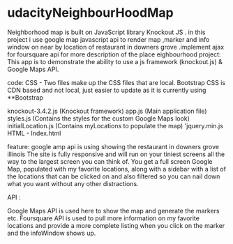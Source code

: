 # udacityNeighbourHoodMap
Neighborhood map is built on JavaScript library Knockout JS  . in this project i use google map javascript api to render map ,marker and info window on near by location of restaurant in downers grove .implement ajax  for  foursquare api  for more description of the place
eighbourhood project: This app is to demonstrate the ability to use a js framework (knockout.js) & Google Maps API.

code: CSS - Two files make up the CSS files that are local. Bootstrap CSS is CDN based and not local, just easier to update as it is currently using **Bootstrap

knockout-3.4.2.js (Knockout framework)
app.js (Main application file)
styles.js (Contains the styles for the custom Google Maps look)
initialLocation.js (Contains myLocations to populate the map)
'jquery.min.js
HTML - Index.html

feature: google amp api is using showing the restaurant in downers grove illinois The site is fully responsive and will run on your tiniest screens all the way to the largest screen you can think of. You get a full screen Google Map, populated with my favorite locations, along with a sidebar with a list of the locations that can be clicked on and also filtered so you can nail down what you want without any other distractions.

API :

Google Maps API is used here to show the map and generate the markers etc. Foursquare API is used to pull more information on my favorite locations and provide a more complete listing when you click on the marker and the infoWindow shows up.
